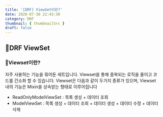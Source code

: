 ```yaml
---
title: '[DRF] ViewSet이란?'
date: 2020-07-30 22:43:30
category: DRF
thumbnail: { thumbnailSrc }
draft: false
---
```


## 🌟DRF ViewSet

### 🎯Viewset이란?
자주 사용하는 기능을 묶어둔 세트입니다. Viewset을 통해 중복되는 로직을 줄이고 코드를 간소화 할 수 있습니다.
Viewset은 다음과 같이 두가지 종류가 있으며, Viewset내의 기능은 Mixin을 상속받는 형태로 이루어집니다

* ReadOnlyModelViewSet : 목록 생성 + 데이터 조회
* ModelViewSet : 목록 생성 + 데이터 조회 + 데이터 생성 + 데이터 수정 + 데이터 삭제

